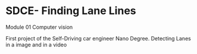 # SDCE- Finding Lane Lines
Module 01 Computer vision

First project of the Self-Driving car engineer Nano Degree. 
Detecting Lanes in a image and in a video

